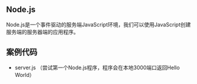 
## Node.js

Node.js是一个事件驱动的服务端JavaScript环境，我们可以使用JavaScript创建服务端的服务器端的应用程序。

## 案例代码

- server.js （尝试第一个Node.js程序，程序会在本地3000端口返回Hello World）